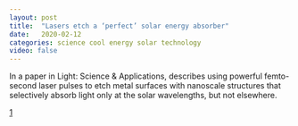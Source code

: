 ```yaml
---
layout: post
title:  "Lasers etch a ‘perfect’ solar energy absorber"
date:   2020-02-12
categories: science cool energy solar technology
video: false
---
```


In a paper in Light: Science & Applications, describes using powerful femto-second laser pulses to etch metal surfaces with nanoscale structures that selectively absorb light only at the solar wavelengths, but not elsewhere.

[1]

[1]: //www.rochester.edu/newscenter/lasers-etch-a-perfect-solar-energy-absorber-414902/
